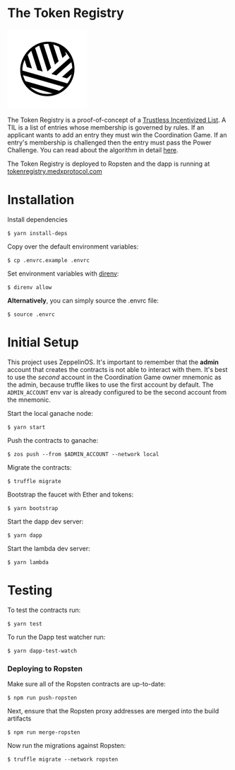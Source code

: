 # The Token Registry

[![Logo](medx-protocol.png)](https://medxprotocol.com/)

The Token Registry is a proof-of-concept of a [Trustless Incentivized List](https://medium.com/medxprotocol/a-tcr-protocol-design-for-objective-content-6abb04aac027).  A TIL is a list of entries whose membership is governed by rules.  If an applicant wants to add an entry they must win the Coordination Game.  If an entry's membership is challenged then the entry must pass the Power Challenge.  You can read about the algorithm in detail [here](https://medium.com/medxprotocol/a-tcr-protocol-design-for-objective-content-6abb04aac027).

The Token Registry is deployed to Ropsten and the dapp is running at [tokenregistry.medxprotocol.com](https://tokenregistry.medxprotocol.com/)

# Installation

Install dependencies

```
$ yarn install-deps
```

Copy over the default environment variables:

```
$ cp .envrc.example .envrc
```

Set environment variables with [direnv](https://direnv.net/):

```
$ direnv allow
```

**Alternatively**, you can simply source the .envrc file:

```
$ source .envrc
```

# Initial Setup

This project uses ZeppelinOS.  It's important to remember that the **admin** account that creates the contracts is not able to interact with them. It's best to use the *second* account in the Coordination Game owner mnemonic as the admin, because truffle likes to use the first account by default.  The `ADMIN_ACCOUNT` env var is already configured to be the second account from the mnemonic.

Start the local ganache node:

```
$ yarn start
```

Push the contracts to ganache:

```
$ zos push --from $ADMIN_ACCOUNT --network local
```

Migrate the contracts:

```
$ truffle migrate
```

Bootstrap the faucet with Ether and tokens:

```
$ yarn bootstrap
```

Start the dapp dev server:

```
$ yarn dapp
```

Start the lambda dev server:

```
$ yarn lambda
```

# Testing

To test the contracts run:

```
$ yarn test
```

To run the Dapp test watcher run:

```
$ yarn dapp-test-watch
```

### Deploying to Ropsten

Make sure all of the Ropsten contracts are up-to-date:

```
$ npm run push-ropsten
```

Next, ensure that the Ropsten proxy addresses are merged into the build artifacts

```
$ npm run merge-ropsten
```

Now run the migrations against Ropsten:

```
$ truffle migrate --network ropsten
```
